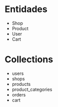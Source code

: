 # Entidades
- Shop
- Product
- User
- Cart

# Collections
- users
- shops
- products
- product_categories
- orders
- cart
